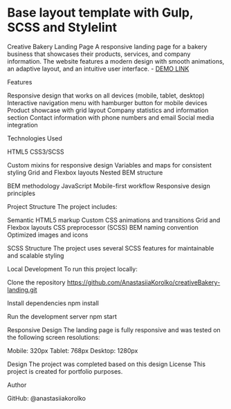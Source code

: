 # Base layout template with Gulp, SCSS and Stylelint
Creative Bakery Landing Page
A responsive landing page for a bakery business that showcases their products, services, and company information. The website features a modern design with smooth animations, an adaptive layout, and an intuitive user interface.
    - [DEMO LINK](https://anastasiiakorolko.github.io/creativeBakery-landing/)

Features

Responsive design that works on all devices (mobile, tablet, desktop)
Interactive navigation menu with hamburger button for mobile devices
Product showcase with grid layout
Company statistics and information section
Contact information with phone numbers and email
Social media integration

Technologies Used

HTML5
CSS3/SCSS

Custom mixins for responsive design
Variables and maps for consistent styling
Grid and Flexbox layouts
Nested BEM structure


BEM methodology
JavaScript
Mobile-first workflow
Responsive design principles

Project Structure
The project includes:

Semantic HTML5 markup
Custom CSS animations and transitions
Grid and Flexbox layouts
CSS preprocessor (SCSS)
BEM naming convention
Optimized images and icons

SCSS Structure
The project uses several SCSS features for maintainable and scalable styling

Local Development
To run this project locally:

Clone the repository
https://github.com/AnastasiiaKorolko/creativeBakery-landing.git

Install dependencies
npm install

Run the development server
npm start


Responsive Design
The landing page is fully responsive and was tested on the following screen resolutions:

Mobile: 320px
Tablet: 768px
Desktop: 1280px

Design
The project was completed based on this design
License
This project is created for portfolio purposes.

Author

GitHub: @anastasiiakorolko
